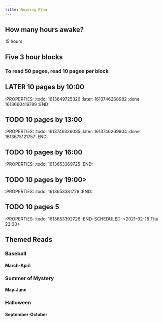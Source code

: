 ```yaml
---
title: Reading Plan
---
```


## How many hours awake?
15 hours 
## Five 3 hour blocks
### To read 50 pages, read 10 pages per block
## LATER 10 pages by 10:00 
:PROPERTIES:
:todo: 1613649725326
:later: 1613746268982
:done: 1613660419789
:END:
## TODO 10 pages by 13:00
:PROPERTIES:
:todo: 1613746336035
:later: 1613746269904
:done: 1613675121757
:END:
## TODO 10 pages by 16:00
:PROPERTIES:
:todo: 1613653369725
:END:
## TODO 10 pages by 19:00>
:PROPERTIES:
:todo: 1613653381728
:END:
## TODO 10 pages 5 
:PROPERTIES:
:todo: 1613653392726
:END:
SCHEDULED: <2021-02-18 Thu 22:00>
## Themed Reads
### Baseball
#### March-April
### Summer of Mystery
#### May-June
### Halloween
#### September-October
